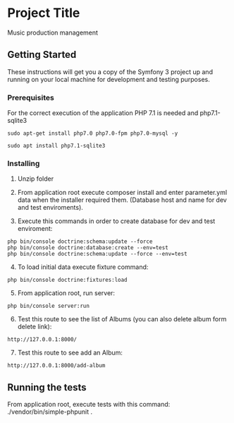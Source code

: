 # Project Title

Music production management

## Getting Started

These instructions will get you a copy of the Symfony 3 project up and running on your local machine for development and testing purposes.

### Prerequisites

For the correct execution of the application PHP 7.1 is needed and php7.1-sqlite3


```
sudo apt-get install php7.0 php7.0-fpm php7.0-mysql -y
```
```
sudo apt install php7.1-sqlite3
```

### Installing

1. Unzip folder

2. From application root execute composer install and enter parameter.yml data when the installer required them. (Database host and name for dev and test enviroments).

3. Execute this commands in order to create database for dev and test enviroment:

```
php bin/console doctrine:schema:update --force
php bin/console doctrine:database:create --env=test
php bin/console doctrine:schema:update --force --env=test

```

4. To load initial data execute fixture command:

```
php bin/console doctrine:fixtures:load
```

5. From application root, run server:

```
php bin/console server:run
```

6. Test this route to see the list of Albums (you can also delete album form delete link):

```
http://127.0.0.1:8000/
```

7. Test this route to see add an Album:

```
http://127.0.0.1:8000/add-album
```


## Running the tests

From application root, execute tests with this command: ./vendor/bin/simple-phpunit .


